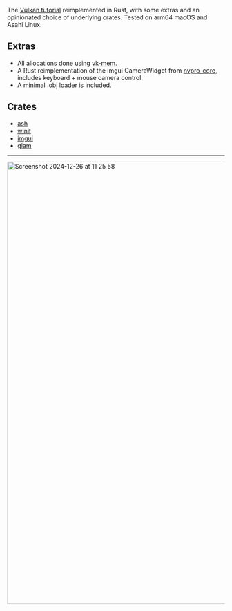 
The [Vulkan tutorial](https://vulkan-tutorial.com/) reimplemented in Rust, with some extras and an opinionated choice of underlying crates. Tested on arm64 macOS and Asahi Linux.

## Extras
- All allocations done using [vk-mem](https://github.com/gwihlidal/vk-mem-rs).
- A Rust reimplementation of the imgui CameraWidget from [nvpro_core](https://github.com/nvpro-samples/nvpro_core), includes keyboard + mouse camera control. 
- A minimal .obj loader is included.

## Crates
- [ash](https://github.com/ash-rs/ash)
- [winit](https://github.com/rust-windowing/winit)
- [imgui](https://github.com/imgui-rs/)
- [glam](https://github.com/bitshifter/glam-rs)

---

<img width="1024" alt="Screenshot 2024-12-26 at 11 25 58" src="https://github.com/user-attachments/assets/00c9ddc9-134e-4b76-9242-5aa0d4082b0c" />
